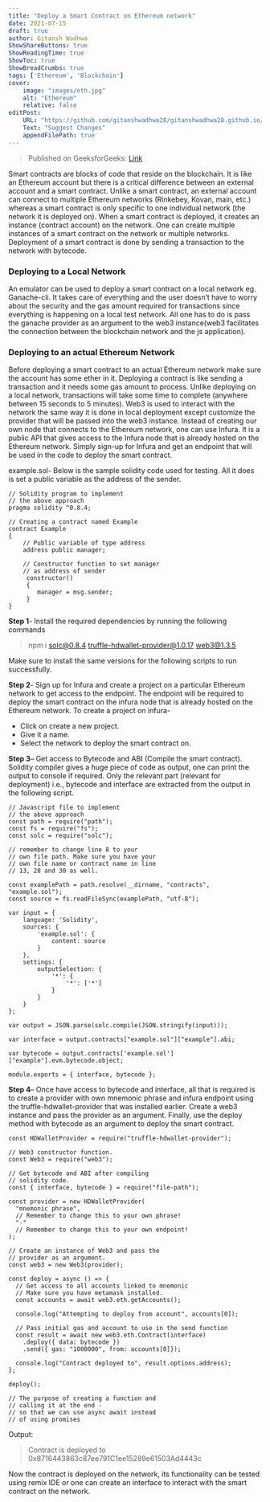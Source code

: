 ```yaml
---
title: "Deploy a Smart Contract on Ethereum network"
date: 2021-07-15
draft: true
author: Gitansh Wadhwa
ShowShareButtons: true
ShowReadingTime: true
ShowToc: true
ShowBreadCrumbs: true
tags: ['Ethereum', 'Blockchain']
cover:
    image: "images/eth.jpg"
    alt: "Ethereum"
    relative: false
editPost:
    URL: "https://github.com/gitanshwadhwa28/gitanshwadhwa28.github.io/tree/main/content"
    Text: "Suggest Changes" 
    appendFilePath: true 
---
```


> Published on GeeksforGeeks: [Link](https://www.geeksforgeeks.org/how-to-simply-deploy-a-smart-contract-on-ethereum/)

Smart contracts are blocks of code that reside on the blockchain. It is like an Ethereum account but there is a critical difference between an external account and a smart contract. Unlike a smart contract, an external account can connect to multiple Ethereum networks (Rinkebey, Kovan, main, etc.) whereas a smart contract is only specific to one individual network (the network it is deployed on). When a smart contract is deployed, it creates an instance (contract account) on the network. One can create multiple instances of a smart contract on the network or multiple networks. Deployment of a smart contract is done by sending a transaction to the network with bytecode.


### Deploying to a Local Network

An emulator can be used to deploy a smart contract on a local network eg. Ganache-cli. It takes care of everything and the user doesn’t have to worry about the security and the gas amount required for transactions since everything is happening on a local test network. All one has to do is pass the ganache provider as an argument to the web3 instance(web3 facilitates the connection between the blockchain network and the js application). 

### Deploying to an actual Ethereum Network

Before deploying a smart contract to an actual Ethereum network make sure the account has some ether in it. Deploying a contract is like sending a transaction and it needs some gas amount to process. Unlike deploying on a local network, transactions will take some time to complete (anywhere between 15 seconds to 5 minutes). Web3 is used to interact with the network the same way it is done in local deployment except customize the provider that will be passed into the web3 instance. Instead of creating our own node that connects to the Ethereum network, one can use Infura. It is a public API that gives access to the Infura node that is already hosted on the Ethereum network. Simply sign-up for Infura and get an endpoint that will be used in the code to deploy the smart contract.

example.sol- Below is the sample solidity code used for testing. All it does is set a public variable as the address of the sender.

```
// Solidity program to implement
// the above approach
pragma solidity ^0.8.4;
 
// Creating a contract named Example
contract Example
{
    // Public variable of type address
    address public manager;
 
    // Constructor function to set manager
    // as address of sender
     constructor()
     {
        manager = msg.sender;
     }
}
```

**Step 1**- Install the required dependencies by running the following commands

> npm i solc@0.8.4 truffle-hdwallet-provider@1.0.17 web3@1.3.5

Make sure to install the same versions for the following scripts to run successfully.

**Step 2**- Sign up for Infura and create a project on a particular Ethereum network to get access to the endpoint. The endpoint will be required to deploy the smart contract on the infura node that is already hosted on the Ethereum network. To create a project on infura-

- Click on create a new project.
- Give it a name.
- Select the network to deploy the smart contract on. 

**Step 3**– Get access to Bytecode and ABI (Compile the smart contract). Solidity compiler gives a huge piece of code as output, one can print the output to console if required. Only the relevant part (relevant for deployment) i.e., bytecode and interface are extracted from the output in the following script.

```
// Javascript file to implement
// the above approach
const path = require("path");
const fs = require("fs");
const solc = require("solc");
 
// remember to change line 8 to your
// own file path. Make sure you have your
// own file name or contract name in line
// 13, 28 and 30 as well.
 
const examplePath = path.resolve(__dirname, "contracts", "example.sol");
const source = fs.readFileSync(examplePath, "utf-8");
 
var input = {
    language: 'Solidity',
    sources: {
        'example.sol': {
            content: source
        }
    },
    settings: {
        outputSelection: {
            '*': {
                '*': ['*']
            }
        }
    }
};
 
var output = JSON.parse(solc.compile(JSON.stringify(input)));
 
var interface = output.contracts["example.sol"]["example"].abi;
 
var bytecode = output.contracts['example.sol']["example"].evm.bytecode.object;
 
module.exports = { interface, bytecode };
```

**Step 4**– Once have access to bytecode and interface, all that is required is to create a provider with own mnemonic phrase and infura endpoint using the truffle-hdwallet-provider that was installed earlier. Create a web3 instance and pass the provider as an argument. Finally, use the deploy method with bytecode as an argument to deploy the smart contract.

```
const HDWalletProvider = require("truffle-hdwallet-provider");
 
// Web3 constructor function.
const Web3 = require("web3");
 
// Get bytecode and ABI after compiling
// solidity code.
const { interface, bytecode } = require("file-path");
 
const provider = new HDWalletProvider(
  "mnemonic phrase",
  // Remember to change this to your own phrase!
  "-"
  // Remember to change this to your own endpoint!
);
 
// Create an instance of Web3 and pass the
// provider as an argument.
const web3 = new Web3(provider);
 
const deploy = async () => {
  // Get access to all accounts linked to mnemonic
  // Make sure you have metamask installed.
  const accounts = await web3.eth.getAccounts();
 
  console.log("Attempting to deploy from account", accounts[0]);
 
  // Pass initial gas and account to use in the send function
  const result = await new web3.eth.Contract(interface)
    .deploy({ data: bytecode })
    .send({ gas: "1000000", from: accounts[0]});
 
  console.log("Contract deployed to", result.options.address);
};
 
deploy();
 
// The purpose of creating a function and
// calling it at the end -
// so that we can use async await instead
// of using promises
```

Output:
> Contract is deployed to 0x8716443863c87ee791C1ee15289e61503Ad4443c

Now the contract is deployed on the network, its functionality can be tested using remix IDE or one can create an interface to interact with the smart contract on the network.